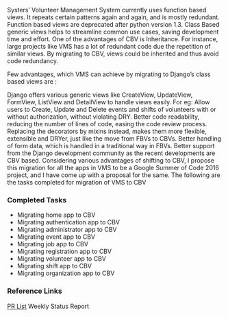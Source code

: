 Systers’ Volunteer Management System currently uses function based views. It repeats certain patterns again and again, and is mostly redundant. Function based views are deprecated after python version 1.3. Class Based generic views helps to streamline common use cases, saving development time and effort.
One of the advantages of CBV is Inheritance. For instance, large projects like VMS has a lot of redundant code due the repetition of similar views. By migrating to CBV, views could be inherited and thus avoid code redundancy.

Few advantages, which VMS can achieve by migrating to Django’s class based views are :

Django offers various generic views like CreateView, UpdateView, FormView, ListView and DetailView to handle views easily. For eg: Allow users to Create, Update and Delete events and shifts of volunteers with or without authorization, without violating DRY.
Better code readability, reducing the number of lines of code, easing the code review process.
Replacing the decorators by mixins instead, makes them more flexible, extensible and DRYer, just like the move from FBVs to CBVs.
Better handling of form data, which is handled in a traditional way in FBVs.
Better support from the Django development community as the recent developments are CBV based.
Considering various advantages of shifting to CBV, I propose this migration for all the apps in VMS to be a Google Summer of Code 2016 project, and I have come up with a proposal for the same. The following are the tasks completed for migration of VMS to CBV

### Completed Tasks
* Migrating home app to CBV
* Migrating authentication app to CBV
* Migrating administrator app to CBV
* Migrating event app to CBV
* Migrating job app to CBV
* Migrating registration app to CBV
* Migrating volunteer app to CBV
* Migrating shift app to CBV
* Migrating organization app to CBV

### Reference Links
[PR List](https://github.com/systers/vms/pulls?utf8=%E2%9C%93&q=is%3Apr%20author%3Aamruthasangeeth%20)
Weekly Status Report